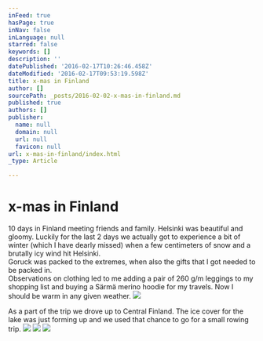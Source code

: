 ```yaml
---
inFeed: true
hasPage: true
inNav: false
inLanguage: null
starred: false
keywords: []
description: ''
datePublished: '2016-02-17T10:26:46.458Z'
dateModified: '2016-02-17T09:53:19.598Z'
title: x-mas in Finland
author: []
sourcePath: _posts/2016-02-02-x-mas-in-finland.md
published: true
authors: []
publisher:
  name: null
  domain: null
  url: null
  favicon: null
url: x-mas-in-finland/index.html
_type: Article

---
```

# x-mas in Finland

10 days in Finland meeting friends and family. Helsinki was beautiful and gloomy. Luckily for the last 2 days we actually got to experience a bit of winter (which I have dearly missed) when a few centimeters of snow and a brutally icy wind hit Helsinki.  
Goruck was packed to the extremes, when also the gifts that I got needed to be packed in.   
Observations on clothing led to me adding a pair of 260 g/m leggings to my shopping list and buying a Särmä merino hoodie for my travels. Now I should be warm in any given weather. ![](https://the-grid-user-content.s3-us-west-2.amazonaws.com/5d9c24a1-dbe6-431c-a960-6dbca05c56d0.jpg)

As a part of the trip we drove up to Central Finland. The ice cover for the lake was just forming up and we used that chance to go for a small rowing trip.
![](https://the-grid-user-content.s3-us-west-2.amazonaws.com/05527c1c-880e-49fa-aff4-4e91ab9de302.jpg)
![](https://the-grid-user-content.s3-us-west-2.amazonaws.com/24a92dde-33d6-4eca-a387-d37caa483f41.jpg)
![](https://the-grid-user-content.s3-us-west-2.amazonaws.com/b89053cc-4fa7-4430-bbd6-c9be648c9946.jpg)